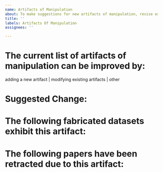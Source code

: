 ```yaml
---
name: Artifacts of Manipulation
about: To make suggestions for new artifacts of manipulation, revise existing ones.
title: ''
labels: Artifacts Of Manipulation
assignees: ''

---
```


# The current list of artifacts of manipulation can be improved by:
adding a new artifact | modifying existing artifacts | other

# Suggested Change:

# The following fabricated datasets exhibit this artifact:

# The following papers have been retracted due to this artifact:
